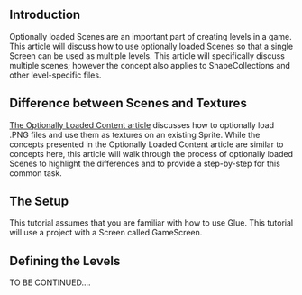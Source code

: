 ## Introduction

Optionally loaded Scenes are an important part of creating levels in a game. This article will discuss how to use optionally loaded Scenes so that a single Screen can be used as multiple levels. This article will specifically discuss multiple scenes; however the concept also applies to ShapeCollections and other level-specific files.

## Difference between Scenes and Textures

[The Optionally Loaded Content article](/frb/docs/index.php?title=Glue:Tutorials:Optionally_Loaded_Content "Glue:Tutorials:Optionally Loaded Content") discusses how to optionally load .PNG files and use them as textures on an existing Sprite. While the concepts presented in the Optionally Loaded Content article are similar to concepts here, this article will walk through the process of optionally loaded Scenes to highlight the differences and to provide a step-by-step for this common task.

## The Setup

This tutorial assumes that you are familiar with how to use Glue. This tutorial will use a project with a Screen called GameScreen.

## Defining the Levels

TO BE CONTINUED....
